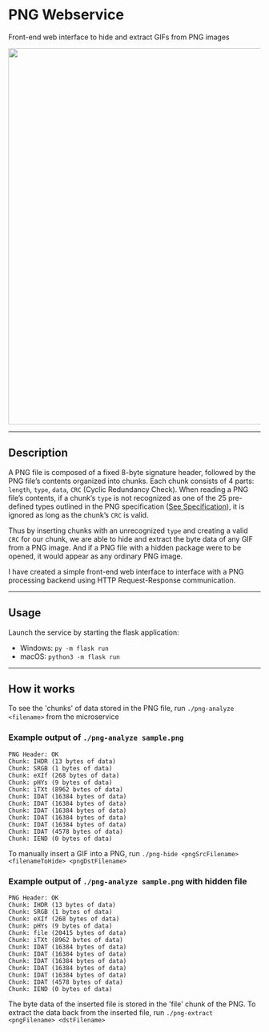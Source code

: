 # PNG Webservice 
Front-end web interface to hide and extract GIFs from PNG images

<img src=https://imgur.com/pdwe4Sq.png/ width="750px">

***
## Description
A PNG file is composed of a fixed 8-byte signature header, followed by the PNG file’s contents organized into chunks. Each chunk consists of 4 parts: `length`, `type`, `data`, `CRC` (Cyclic Redundancy Check). When reading a PNG file’s contents, if a chunk’s `type` is not recognized as one of the 25 pre-defined types outlined in the PNG specification ([See Specification](https://www.w3.org/TR/png/#abstract)), it is ignored as long as the chunk’s `CRC` is valid. 

Thus by inserting chunks with an unrecognized `type` and creating a valid `CRC` for our chunk, we are able to hide and extract the byte data of any GIF from a PNG image. And if a PNG file with a hidden package were to be opened, it would appear as any ordinary PNG image. 

I have created a simple front-end web interface to interface with a PNG processing backend using HTTP Request-Response communication. 

***
## Usage 
Launch the service by starting the flask application:
- Windows: `py -m flask run`
- macOS: `python3 -m flask run` 
***
## How it works
To see the 'chunks' of data stored in the PNG file, run `./png-analyze <filename>` from the microservice 
### Example output of `./png-analyze sample.png`
```
PNG Header: OK
Chunk: IHDR (13 bytes of data)
Chunk: SRGB (1 bytes of data)
Chunk: eXIf (268 bytes of data)
Chunk: pHYs (9 bytes of data)
Chunk: iTXt (8962 bvtes of data)
Chunk: IDAT (16384 bytes of data)
Chunk: IDAT (16384 bytes of data)
Chunk: IDAT (16384 bytes of data)
Chunk: IDAT (16384 bytes of data)
Chunk: IDAT (16384 bytes of data)
Chunk: IDAT (4578 bytes of data)
Chunk: IEND (0 bytes of data)
```
To manually insert a GIF into a PNG, run `./png-hide <pngSrcFilename> <filenameToHide> <pngDstFilename>`
### Example output of `./png-analyze sample.png` with hidden file
``` 
PNG Header: OK
Chunk: IHDR (13 bytes of data)
Chunk: SRGB (1 bytes of data)
Chunk: eXIf (268 bytes of data)
Chunk: pHYs (9 bytes of data)
Chunk: file (20415 bytes of data)
Chunk: iTXt (8962 bvtes of data)
Chunk: IDAT (16384 bytes of data)
Chunk: IDAT (16384 bytes of data)
Chunk: IDAT (16384 bytes of data)
Chunk: IDAT (16384 bytes of data)
Chunk: IDAT (16384 bytes of data)
Chunk: IDAT (4578 bytes of data)
Chunk: IEND (0 bytes of data)
```
The byte data of the inserted file is stored in the 'file' chunk of the PNG. 
To extract the data back from the inserted file, run `./png-extract <pngFilename> <dstFilename>` 


